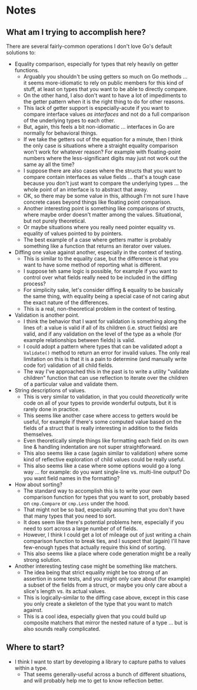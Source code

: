 # Notes

## What am I trying to accomplish here?

There are several fairly-common operations I don't love Go's default solutions to:

- Equality comparison, especially for types that rely heavily on getter functions.
  - Arguably you shouldn't be using getters so much on Go methods ... it seems more-idiomatic to rely
    on public members for this kind of stuff, at least on types that you want to be able to directly
    compare.
  - On the other hand, I also don't want to have a lot of impediments to the getter pattern when it is
    the right thing to do for other reasons.
  - This lack of getter support is especially-acute if you want to compare interface values *as interfaces*
    and not do a full comparison of the underlying types to each other.
  - But, again, this feels a bit non-idiomatic ... interfaces in Go are normally for behavioral things.
  - If we take the getters out of the equation for a minute, then I think the only case is situations where 
    a straight equality comparison won't work for whatever reason?  For example with floating-point numbers
    where the less-significant digits may just not work out the same ay all the time?
  - I suppose there are also cases where the structs that you want to compare contain interfaces as value
    fields ... that's a tough case because you don't just want to compare the underlying types ... the whole
    point of an interface is to abstract that away.
  - OK, so there may be some value in this, although I'm not sure I have concrete cases beyond things like
    floating point comparison.
  - Another interesting point is something like comparisons of structs, where maybe order doesn't matter among
    the values.  Situational, but not purely theoretical.
  - Or maybe situations where you really need pointer equality vs. equality of values pointed to by pointers.
  - The best example of a case where getters matter is probably something like a function that returns an
    iterator over values.
- Diffing one value against another, especially in the context of testing.
  - This is similar to the equality case, but the difference is that you want to have some method of reporting
    what is different.
  - I suppose teh same logic is possible, for example if you want to control over what fields really need to
    be included in the diffing process?
  - For simplicity sake, let's consider diffing & equality to be basically the same thing, with equality being
    a special case of not caring abut the exact nature of the differences.
  - This is a real, non-theoretical problem in the context of testing.
- Validation is another point.
  - I think the behavior that I want for validation is something along the lines of: a value is valid if all of
    its children (i.e. struct fields) are valid, and if any validation on the level of the type as a whole (for
    example relationships between fields) is valid.
  - I could adopt a pattern where types that can be validated adopt a `Validate()` method to return an error for
    invalid values.  The only real limitation on this is that it is a pain to determine (and manually write code
    for) validation of all child fields.
  - The way I've approached this in the past is to write a utility "validate children" function that can use
    reflection to iterate over the children of a particular value and validate them.
- String descriptions of values.
  - This is very similar to validation, in that you could _theoretically_ write code on all of your types to
    provide wonderful outputs, but it is rarely done in practice.
  - This seems like another case where access to getters would be useful, for example if there's some computed
    value based on the fields of a struct that is really interesting in addition to the fields themselves.
  - Even theoretically simple things like formatting each field on its own line & handling indentation are not
    super straightforward.
  - This also seems like a case (again similar to validation) where some kind of reflective exploration of child
    values could be really useful.
  - This also seems like a case where some options would go a long way ... for example: do you want single-line
    vs. multi-line output?  Do you want field names in the formatting?
- How about sorting?
  - The standard way to accomplish this is to write your own comparison function for types that you want to sort,
    probably based on `cmp.Compare` or `cmp.Less` under the hood.
  - That might not be so bad, especially assuming that you don't have that many types that you need to sort.
  - It does seem like there's potential problems here, especially if you need to sort across a large number of
    of fields.
  - However, I think I could get a lot of mileage out of just writing a chain comparison function to break ties,
    and I suspect that (again) I'll have few-enough types that actually require this kind of sorting.
  - This also seems like a place where code generation might be a really strong solution.
- Another interesting testing case might be something like matchers.
  - The idea being that strict equality might
    be too strong of an assertion in some tests, and you might only care about (for example) a subset of the fields
    from a struct, or maybe you only care about a slice's length vs. its actual values.
  - This is logically-similar to the diffing case above, except in this case you only create a skeleton of the type
    that you want to match against.
  - This is a cool idea, especially given that you could build up composite matchers that mirror the nested nature
    of a type ... but is also sounds really complicated.

## Where to start?

- I think I want to start by developing a library to capture paths to values within a type.
  - That seems generally-useful across a bunch of different situations, and will probably help me to get to know
    reflection better.